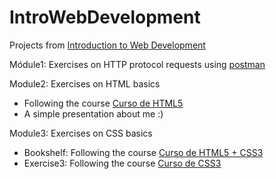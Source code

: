 # IntroWebDevelopment
Projects from [Introduction to Web Development](https://uspdigital.usp.br/jupiterweb/obterDisciplina?nomdis=&sgldis=SCC0219)

Módule1: Exercises on HTTP protocol requests using [postman](https://web.postman.co/home)

Module2: Exercises on HTML basics
- Following the course [Curso de HTML5](https://www.youtube.com/playlist?list=PLwXQLZ3FdTVGKl3iPEyEWpFoYkMUxWW5O)
- A simple presentation about me :)

Module3: Exercises on CSS basics
- Bookshelf: Following the course [Curso de HTML5 + CSS3](https://www.youtube.com/playlist?list=PLwXQLZ3FdTVF_HYP5r1oR7vK1_7ZuTU78)
- Exercise3: Following the course [Curso de CSS3](https://www.youtube.com/playlist?list=PLwXQLZ3FdTVGf7GUtiOFLc_9AXO25iIzG)
